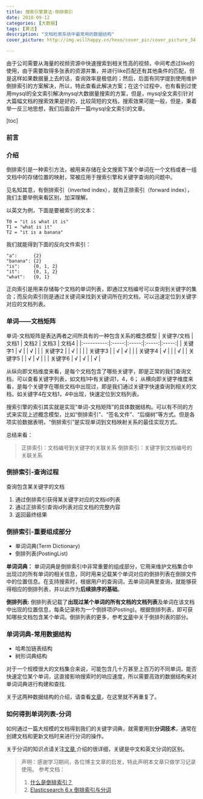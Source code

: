 ```yaml
---
title: 搜索引擎算法-倒排索引
date: 2018-09-12
categories: [大数据]
tags: [算法]
description: "文档检索系统中最常用的数据结构"
cover_picture: http://img.willhappy.cn/hexo/cover_pic/cover_picture_34.jpg

---
```


由于公司需要从海量的视频资源中快速搜索到相关性高的视频，中间考虑过like的使用，由于需要取得多张表的资源并集，并进行like匹配还有其他条件的匹配，但是这样如果数据量上去的话，查询效率是极低的；然后，后面有同学提到使用维护倒排索引的方案解决，所以，特此查看此解决方案；在这个过程中，也有看到过使用mysql的全文索引解决mysql大数据量搜索的方案，但是，mysql全文索引针对大篇幅文档的搜索效果是好的，比较简短的文档，搜索效果可能一般，但是，秉着举一反三地思想，我们后面会开一篇mysql全文索引的文章。

<!--more-->

[toc]

### 前言

### 介绍

倒排索引是一种索引方法，被用来存储在全文搜索下某个单词在一个文档或者一组文档中的存储位置的映射，常被应用于搜索引擎和关键字查询的问题中。

见名知其意，有倒排索引（inverted index），就有正排索引（forward index），我们主要举例来看区别，加深理解。

以英文为例，下面是要被索引的文本：

```
T0 = "it is what it is"  
T1 = "what is it"  
T2 = "it is a banana"  
```

我们就能得到下面的反向文件索引：

```
"a":      {2}
"banana": {2}
"is":     {0, 1, 2}
"it":     {0, 1, 2}
"what":   {0, 1}
```

正向索引是用来存储每个文档的单词列表，即通过文档编号可以查询到关键字的集合；而反向索引则是通过关键词来找到关键词所在的文档，可以迅速定位到关键字对应的文档列表。

### 单词——文档矩阵

单词-文档矩阵是表达两者之间所具有的一种包含关系的概念模型
| 关键字/文档 | 文档1 | 文档2 | 文档3 | 文档4 |
|:----------:|:-----:|:-----:|:-----:|:-----:|
|   关键字1   |   √   |       |   √   |       |
|   关键字2   |       |   √   |       |       |
|   关键字3   |       |   √   |   √   |       |
|   关键字4   |   √   |       |       |   √   |
|   关键字5   |       |   √   |   √   |       |
|   关键字6   |   √   |   √   |       |   √   |

从纵向即文档维度来看，是每个文档包含了哪些关键字，即是正常的我们查询文档，可以查看关键字列表，如文档1中有关键词1，4，6；
从横向即关键字维度来看，是每个关键字在哪些文档中出现过，即是我们通过关键字快速查询到相关的文档，如关键字4在文档1，4中出现，快速定位到文档列表。

搜索引擎的索引其实就是实现“单词-文档矩阵”的具体数据结构。可以有不同的方式来实现上述概念模型，比如“倒排索引”、“签名文件”、“后缀树”等方式。但是各项实验数据表明，“倒排索引”是实现单词到文档映射关系的最佳实现方式。

总结来看：

> 正排索引：文档编号到关键字的关联关系
倒排索引：关键字到文档编号的关联关系

### 倒排索引-查询过程

查询包含某关键字的文档

1. 通过倒排索引获得某关键字对应的文档id列表
2. 通过正排索引查询id列表对应文档的完整内容
3. 返回最终结果

### 倒排索引-重要组成部分

- 单词词典(Term Dictionary)
- 倒排列表(PostingList)

**单词词典：**
单词词典是倒排索引中非常重要的组成部分，它用来维护文档集合中出现过的所有单词的相关信息，同时用来记载某个单词对应的倒排列表在倒排文件中的位置信息。在支持搜索时，根据用户的查询词，去单词词典里查询，就能够获得相应的倒排列表，并以此作为**后续排序的基础**。

**倒排列表:**
倒排列表记载了**出现过某个单词的所有文档的文档列表**及单词在该文档中出现的位置信息，每条记录称为一个倒排项(Posting)。根据倒排列表，即可获知哪些文档包含某个单词。倒排列表的更多，参考[文章][2]中关于倒排列表的部分。

### 单词词典-常用数据结构

- 哈希加链表结构
- 树形词典结构

对于一个规模很大的文档集合来说，可能包含几十万甚至上百万的不同单词，能否快速定位某个单词，这直接影响搜索时的响应速度，所以需要高效的数据结构来对单词词典进行构建和查找.

关于这两种数据结构的介绍，请查看[文章][1]，在这里就不再重复了。

### 如何得到单词列表-分词

如何通过一篇大规模的文档得到我们的关键字词典，就需要用到**分词技术**，通常在创建文档和更新文档时来进行分词的操作。

关于分词的知识点请关注[文章][2],介绍的很详细，关键是中文和英文分词的区别。

> 声明：感谢学习期间，各位博主文章的启发，特此声明本文章只做学习记录使用。
> 参考文档：
> 1. [什么是倒排索引？][1]
> 2. [Elasticsearch 6.x 倒排索引与分词][2]

[1]: http://www.cnblogs.com/zlslch/p/6440114.html
[2]: https://juejin.im/post/5b799cf551882542f676daba